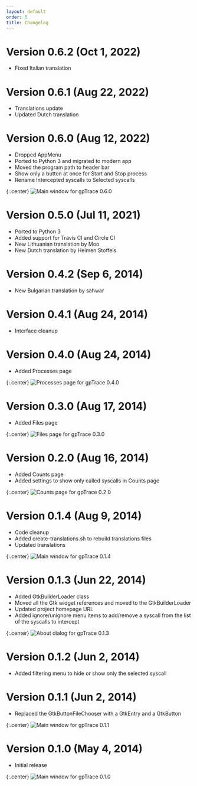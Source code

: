 ```yaml
---
layout: default
order: 6
title: Changelog
---
```

# Version 0.6.2 (Oct 1, 2022)

* Fixed Italian translation

# Version 0.6.1 (Aug 22, 2022)

* Translations update
* Updated Dutch translation

# Version 0.6.0 (Aug 12, 2022)

* Dropped AppMenu
* Ported to Python 3 and migrated to modern app
* Moved the program path to header bar
* Show only a button at once for Start and Stop process
* Rename Intercepted syscalls to Selected syscalls

{:.center}
![Main window for gpTrace 0.6.0](/resources/gptrace/archive/v0.6.0/english/expanded.png)

# Version 0.5.0 (Jul 11, 2021)

* Ported to Python 3
* Added support for Travis CI and Circle CI
* New Lithuanian translation by Moo
* New Dutch translation by Heimen Stoffels

# Version 0.4.2 (Sep 6, 2014)

* New Bulgarian translation by sahwar

# Version 0.4.1 (Aug 24, 2014)

* Interface cleanup

# Version 0.4.0 (Aug 24, 2014)

* Added Processes page

{:.center}
![Processes page for gpTrace 0.4.0](/resources/gptrace/archive/v0.4.0/english/processes.png)

# Version 0.3.0 (Aug 17, 2014)

* Added Files page

{:.center}
![Files page for gpTrace 0.3.0](/resources/gptrace/archive/v0.3.0/english/files.png)

# Version 0.2.0 (Aug 16, 2014)

* Added Counts page
* Added settings to show only called syscalls in Counts page

{:.center}
![Counts page for gpTrace 0.2.0](/resources/gptrace/archive/v0.2.0/english/counts.png)

# Version 0.1.4 (Aug 9, 2014)

* Code cleanup
* Added create-translations.sh to rebuild translations files
* Updated translations

{:.center}
![Main window for gpTrace 0.1.4](/resources/gptrace/archive/v0.1.4/english/expanded.png)

# Version 0.1.3 (Jun 22, 2014)

* Added GtkBuilderLoader class
* Moved all the Gtk widget references and moved to the GtkBuilderLoader
* Updated project homepage URL
* Added ignore/unignore menu items to add/remove a syscall from the list of the syscalls to intercept

{:.center}
![About dialog for gpTrace 0.1.3](/resources/gptrace/archive/v0.1.3/english/about.png)

# Version 0.1.2 (Jun 2, 2014)

* Added filtering menu to hide or show only the selected syscall

# Version 0.1.1 (Jun 2, 2014)

* Replaced the GtkButtonFileChooser with a GtkEntry and a GtkButton

{:.center}
![Main window for gpTrace 0.1.1](/resources/gptrace/archive/v0.1.1/english/main.png)

# Version 0.1.0 (May 4, 2014)

* Initial release

{:.center}
![Main window for gpTrace 0.1.0](/resources/gptrace/archive/v0.1.0/english/main.png)